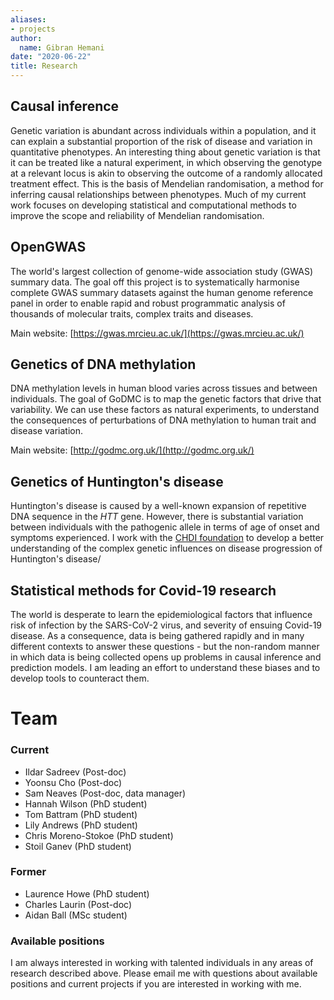 ```yaml
---
aliases:
- projects
author:
  name: Gibran Hemani
date: "2020-06-22"
title: Research
---
```


## Causal inference

Genetic variation is abundant across individuals within a population, and it can explain a substantial proportion of the risk of disease and variation in quantitative phenotypes. An interesting thing about genetic variation is that it can be treated like a natural experiment, in which observing the genotype at a relevant locus is akin to observing the outcome of a randomly allocated treatment effect. This is the basis of Mendelian randomisation, a method for inferring causal relationships between phenotypes. Much of my current work focuses on developing statistical and computational methods to improve the scope and reliability of Mendelian randomisation.


## OpenGWAS

The world's largest collection of genome-wide association study (GWAS) summary data. The goal off this project is to systematically harmonise complete GWAS summary datasets against the human genome reference panel in order to enable rapid and robust programmatic analysis of thousands of molecular traits, complex traits and diseases.

Main website: [https://gwas.mrcieu.ac.uk/](https://gwas.mrcieu.ac.uk/)

## Genetics of DNA methylation

DNA methylation levels in human blood varies across tissues and between individuals. The goal of GoDMC is to map the genetic factors that drive that variability. We can use these factors as natural experiments, to understand the consequences of perturbations of DNA methylation to human trait and disease variation.

Main website: [http://godmc.org.uk/](http://godmc.org.uk/)

## Genetics of Huntington's disease

Huntington's disease is caused by a well-known expansion of repetitive DNA sequence in the *HTT* gene. However, there is substantial variation between individuals with the pathogenic allele in terms of age of onset and symptoms experienced. I work with the [CHDI foundation](https://chdifoundation.org/) to develop a better understanding of the complex genetic influences on disease progression of Huntington's disease/

## Statistical methods for Covid-19 research

The world is desperate to learn the epidemiological factors that influence risk of infection by the SARS-CoV-2 virus, and severity of ensuing Covid-19 disease. As a consequence, data is being gathered rapidly and in many different contexts to answer these questions - but the non-random manner in which data is being collected opens up problems in causal inference and prediction models. I am leading an effort to understand these biases and to develop tools to counteract them.


# Team

### Current

- Ildar Sadreev (Post-doc)
- Yoonsu Cho (Post-doc)
- Sam Neaves (Post-doc, data manager)
- Hannah Wilson (PhD student)
- Tom Battram (PhD student)
- Lily Andrews (PhD student)
- Chris Moreno-Stokoe (PhD student)
- Stoil Ganev (PhD student)

### Former

- Laurence Howe (PhD student)
- Charles Laurin (Post-doc)
- Aidan Ball (MSc student)

### Available positions

I am always interested in working with talented individuals in any areas of research described above. Please email me with questions about available positions and current projects if you are interested in working with me.
